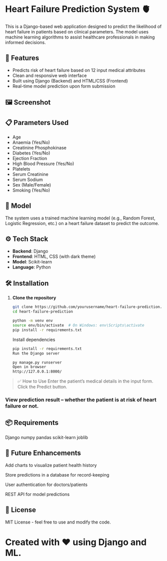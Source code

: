 # Heart Failure Prediction System 🫀

This is a Django-based web application designed to predict the likelihood of heart failure in patients based on clinical parameters. The model uses machine learning algorithms to assist healthcare professionals in making informed decisions.

## 🚀 Features

- Predicts risk of heart failure based on 12 input medical attributes
- Clean and responsive web interface
- Built using Django (Backend) and HTML/CSS (Frontend)
- Real-time model prediction upon form submission

## 🖼️ Screenshot


## 📋 Parameters Used

- Age
- Anaemia (Yes/No)
- Creatinine Phosphokinase
- Diabetes (Yes/No)
- Ejection Fraction
- High Blood Pressure (Yes/No)
- Platelets
- Serum Creatinine
- Serum Sodium
- Sex (Male/Female)
- Smoking (Yes/No)

## 🧠 Model

The system uses a trained machine learning model (e.g., Random Forest, Logistic Regression, etc.) on a heart failure dataset to predict the outcome.

## ⚙️ Tech Stack

- **Backend**: Django
- **Frontend**: HTML, CSS (with dark theme)
- **Model**: Scikit-learn
- **Language**: Python


## 🛠️ Installation

1. **Clone the repository**
   ```bash
   git clone https://github.com/yourusername/heart-failure-prediction.git
   cd heart-failure-prediction
   ```

    ```bash
    python -m venv env
    source env/bin/activate  # On Windows: env\Scripts\activate
    pip install -r requirements.txt
    ```

    Install dependencies
    ```bash
    pip install -r requirements.txt
    Run the Django server
    ```

    ```bash
    py manage.py runserver
    Open in browser
    http://127.0.0.1:8000/
    ```

>✅ How to Use
    Enter the patient’s medical details in the input form.
    Click the Predict button.

### View prediction result – whether the patient is at risk of heart failure or not.

## 📦 Requirements
Django
numpy
pandas
scikit-learn
joblib


## 📌 Future Enhancements
Add charts to visualize patient health history

Store predictions in a database for record-keeping

User authentication for doctors/patients

REST API for model predictions

## 📄 License
MIT License - feel free to use and modify the code.

# Created with ❤️ using Django and ML.